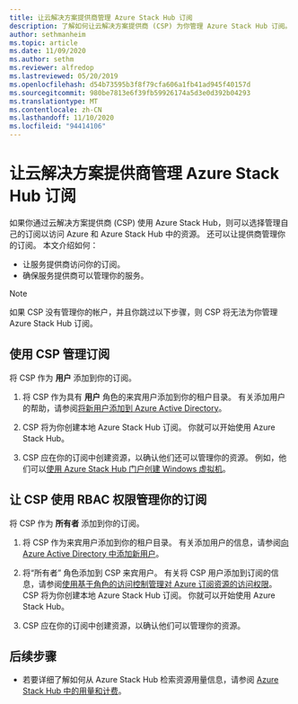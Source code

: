 ```yaml
---
title: 让云解决方案提供商管理 Azure Stack Hub 订阅
description: 了解如何让云解决方案提供商 (CSP) 为你管理 Azure Stack Hub 订阅。
author: sethmanheim
ms.topic: article
ms.date: 11/09/2020
ms.author: sethm
ms.reviewer: alfredop
ms.lastreviewed: 05/20/2019
ms.openlocfilehash: d54b73595b3f8f79cfa606a1fb41ad945f40157d
ms.sourcegitcommit: 980be7813e6f39fb59926174a5d3e0d392b04293
ms.translationtype: MT
ms.contentlocale: zh-CN
ms.lasthandoff: 11/10/2020
ms.locfileid: "94414106"
---
```

# <a name="let-your-cloud-solution-provider-manage-your-azure-stack-hub-subscription"></a>让云解决方案提供商管理 Azure Stack Hub 订阅

如果你通过云解决方案提供商 (CSP) 使用 Azure Stack Hub，则可以选择管理自己的订阅以访问 Azure 和 Azure Stack Hub 中的资源。 还可以让提供商管理你的订阅。 本文介绍如何：

* 让服务提供商访问你的订阅。
* 确保服务提供商可以管理你的服务。

> [!NOTE]
> 如果 CSP 没有管理你的帐户，并且你跳过以下步骤，则 CSP 将无法为你管理 Azure Stack Hub 订阅。

## <a name="manage-your-subscription-with-a-csp"></a>使用 CSP 管理订阅

将 CSP 作为 **用户** 添加到你的订阅。

1. 将 CSP 作为具有 **用户** 角色的来宾用户添加到你的租户目录。 有关添加用户的帮助，请参阅[将新用户添加到 Azure Active Directory](/azure/active-directory/add-users-azure-active-directory)。

2. CSP 将为你创建本地 Azure Stack Hub 订阅。 你就可以开始使用 Azure Stack Hub。

3. CSP 应在你的订阅中创建资源，以确认他们还可以管理你的资源。 例如，他们可以[使用 Azure Stack Hub 门户创建 Windows 虚拟机](azure-stack-quick-windows-portal.md)。

## <a name="let-the-csp-manage-your-subscription-using-rbac-rights"></a>让 CSP 使用 RBAC 权限管理你的订阅

将 CSP 作为 **所有者** 添加到你的订阅。

1. 将 CSP 作为来宾用户添加到你的租户目录。 有关添加用户的信息，请参阅[向 Azure Active Directory 中添加新用户](/azure/active-directory/add-users-azure-active-directory)。

2. 将“所有者”  角色添加到 CSP 来宾用户。 有关将 CSP 用户添加到订阅的信息，请参阅[使用基于角色的访问控制管理对 Azure 订阅资源的访问权限](/azure/role-based-access-control/role-assignments-portal)。 CSP 将为你创建本地 Azure Stack Hub 订阅。 你就可以开始使用 Azure Stack Hub。
3. CSP 应在你的订阅中创建资源，以确认他们可以管理你的资源。

## <a name="next-steps"></a>后续步骤

* 若要详细了解如何从 Azure Stack Hub 检索资源用量信息，请参阅 [Azure Stack Hub 中的用量和计费](../operator/azure-stack-billing-and-chargeback.md)。
